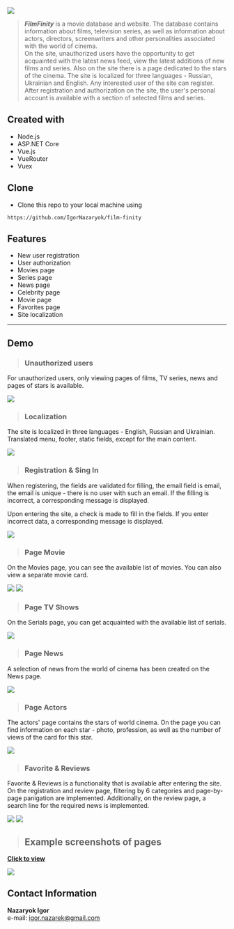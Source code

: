 ![](./image/FilmFinity_logo.png)

>**_FilmFinity_** is a movie database and website. The database contains information about films, television series, as well as information about actors, directors, screenwriters and other personalities associated with the world of cinema.<br>
On the site, unauthorized users have the opportunity to get acquainted with the latest news feed, view the latest additions of new films and series. Also on the site there is a page dedicated to the stars of the cinema.
The site is localized for three languages ​​- Russian, Ukrainian and English.
Any interested user of the site can register. After registration and authorization on the site, the user's personal account is available with a section of selected films and series.

## Created with
- Node.js
- ASP.NET Core
- Vue.js
- VueRouter
- Vuex

## Clone
- Clone this repo to your local machine using 
``` 
https://github.com/IgorNazaryok/film-finity
```

## Features
- New user registration
- User authorization
- Movies page
- Series page
- News page
- Celebrity page
- Movie page
- Favorites page
- Site localization
---
## Demo


> ### Unauthorized users
For unauthorized users, only viewing pages of films, TV series, news and pages of stars is available.

[![](./image/serials_m.png)](https://youtu.be/gv6qO4vIYAA)

> ### Localization

The site is localized in three languages ​​- English, Russian and Ukrainian.
Translated menu, footer, static fields, except for the main content.


[![](./image/Localization_m.png)](https://youtu.be/FIVBEtxHNKs)

> ### Registration & Sing In
When registering, the fields are validated for filling, the email field is email, the email is unique - there is no user with such an email. If the filling is incorrect, a corresponding message is displayed.

Upon entering the site, a check is made to fill in the fields. If you enter incorrect data, a corresponding message is displayed.


[![](./image/registration_m.png)](https://youtu.be/EBFG5TM_b0k)

> ### Page Movie
On the Movies page, you can see the available list of movies. You can also view a separate movie card.


[![](./image/movies_m.png)](./image/movies.png)
[![](./image/movie_m.png)](https://youtu.be/J5kFO6vAi6Q)

> ### Page TV Shows
On the Serials page, you can get acquainted with the available list of serials.


[![](./image/serials_m.png)](./image/serials.png)

> ### Page News
A selection of news from the world of cinema has been created on the News page.


[![](./image/news_m.png)](./image/news.png)

> ### Page Actors
The actors' page contains the stars of world cinema. On the page you can find information on each star - photo, profession, as well as the number of views of the card for this star.


[![](./image/actors_m.png)](./image/actors.png)

> ### Favorite & Reviews
Favorite & Reviews is a functionality that is available after entering the site. On the registration and review page, filtering by 6 categories and page-by-page panigation are implemented. Additionally, on the review page, a search line for the required news is implemented.

[![](./image/favorites_m.png)](https://youtu.be/dS2KJ8D23K0)
[![](./image/reviews_m.png)](https://youtu.be/B2S4Oz2wNWM)


>## Example screenshots of pages

[**Click to view**](https://youtu.be/kxw8h7P81j8)

[![](./image/singers_m.png)](https://youtu.be/kxw8h7P81j8)
<br>


## Contact Information
**Nazaryok Igor** <br>
e-mail: igor.nazarek@gmail.com